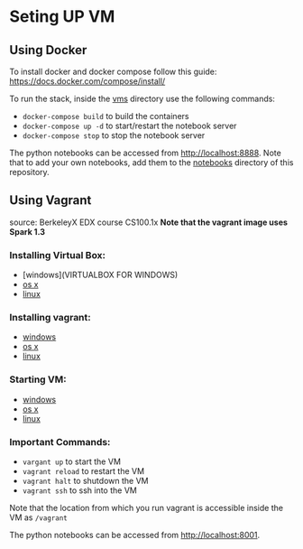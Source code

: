 # Seting UP VM

## Using Docker

To install docker and docker compose follow this guide: https://docs.docker.com/compose/install/

To run the stack, inside the [vms](vms) directory use the following commands:

- `docker-compose build` to build the containers
- `docker-compose up -d` to start/restart the notebook server
- `docker-compose stop` to stop the notebook server

The python notebooks can be accessed from [http://localhost:8888](http://localhost:8888).
Note that to add your own notebooks, add them to the [notebooks](notebooks) directory of this repository.


## Using Vagrant

source: BerkeleyX EDX course CS100.1x
**Note that the vagrant image uses Spark 1.3**

### Installing Virtual Box:

- [windows](VIRTUALBOX FOR WINDOWS)
- [os x](https://youtu.be/3atHHNa2UwI)
- [linux](https://youtu.be/1_4USzcKx6g)

### Installing vagrant:

- [windows](https://youtu.be/phsPValZUOE)
- [os x](https://youtu.be/hPmawNk2XQw)
- [linux](https://youtu.be/f2cufy6wRfA)


### Starting VM:

- [windows](https://youtu.be/W_J7PESoujY)
- [os x](https://youtu.be/C5iV_g7sLjc)
- [linux](https://youtu.be/W4pv-3H2LNU)

### Important Commands:

- `vargant up` to start the VM
- `vagrant reload` to restart the VM
- `vagrant halt` to shutdown the VM
- `vagrant ssh` to ssh into the VM

Note that the location from which you run vagrant is accessible inside the VM as `/vagrant`

The python notebooks can be accessed from [http://localhost:8001](http://localhost:8001).
